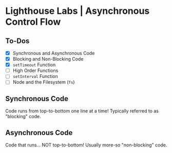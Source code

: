 # Lighthouse Labs | Asynchronous Control Flow

## To-Dos

* [X] Synchronous and Asynchronous Code
* [X] Blocking and Non-Blocking Code
* [X] `setTimeout` Function
* [ ] High Order Functions
* [ ] `setInterval` Function
* [ ] Node and the Filesystem (`fs`)

## Synchronous Code

Code runs from top-to-bottom one line at a time! Typically referred to as "blocking" code.

## Asynchronous Code

Code that runs... NOT top-to-bottom! Usually more-so "non-blocking" code.
